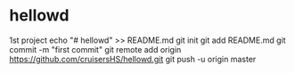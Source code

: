 # hellowd
1st project
echo "# hellowd" >> README.md
git init
git add README.md
git commit -m "first commit"
git remote add origin https://github.com/cruisersHS/hellowd.git
git push -u origin master
